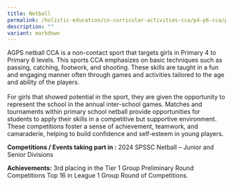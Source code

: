 ```yaml
---
title: Netball
permalink: /holistic-education/co-curricular-activities-cca/p4-p6-cca/physical/netball/
description: ""
variant: markdown
---
```

AGPS netball CCA is a non-contact sport that targets girls in Primary 4 to Primary 6 levels. This sports CCA emphasizes on basic techniques such as passing, catching, footwork, and shooting. These skills are taught in a fun and engaging manner often through games and activities tailored to the age and ability of the players.<br><br>
For girls that showed potential in the sport, they are given the opportunity to represent the school in the annual inter-school games.
Matches and tournaments within primary school netball provide opportunities for students to apply their skills in a competitive but supportive environment. These competitions foster a sense of achievement, teamwork, and camaraderie, helping to build confidence and self-esteem in young players.

**Competitions / Events taking part in :**
2024 SPSSC Netball – Junior and Senior Divisions

**Achievements:**
3rd placing in the Tier 1 Group Preliminary Round Competitions
Top 16 in League 1 Group Round of Competitions.

